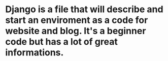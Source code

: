 # Django is a file that will describe and start an enviroment as a code for website and blog. It's a beginner code but has a lot of great informations.
